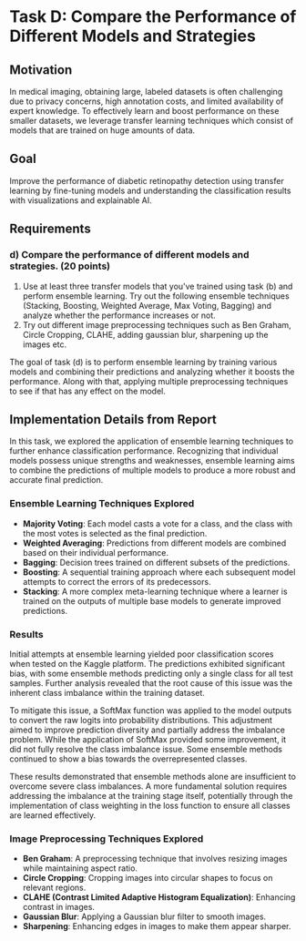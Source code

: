 
# Task D: Compare the Performance of Different Models and Strategies

## Motivation
In medical imaging, obtaining large, labeled datasets is often challenging due to privacy concerns, high annotation costs, and limited availability of expert knowledge. To effectively learn and boost performance on these smaller datasets, we leverage transfer learning techniques which consist of models that are trained on huge amounts of data.

## Goal
Improve the performance of diabetic retinopathy detection using transfer learning by fine-tuning models and understanding the classification results with visualizations and explainable AI.

## Requirements
### d) Compare the performance of different models and strategies. (20 points)
1. Use at least three transfer models that you've trained using task (b) and perform ensemble learning. Try out the following ensemble techniques (Stacking, Boosting, Weighted Average, Max Voting, Bagging) and analyze whether the performance increases or not.
2. Try out different image preprocessing techniques such as Ben Graham, Circle Cropping, CLAHE, adding gaussian blur, sharpening up the images etc.

The goal of task (d) is to perform ensemble learning by training various models and combining their predictions and analyzing whether it boosts the performance. Along with that, applying multiple preprocessing techniques to see if that has any effect on the model.

## Implementation Details from Report
In this task, we explored the application of ensemble learning techniques to further enhance classification performance. Recognizing that individual models possess unique strengths and weaknesses, ensemble learning aims to combine the predictions of multiple models to produce a more robust and accurate final prediction.

### Ensemble Learning Techniques Explored
- **Majority Voting**: Each model casts a vote for a class, and the class with the most votes is selected as the final prediction.
- **Weighted Averaging**: Predictions from different models are combined based on their individual performance.
- **Bagging**: Decision trees trained on different subsets of the predictions.
- **Boosting**: A sequential training approach where each subsequent model attempts to correct the errors of its predecessors.
- **Stacking**: A more complex meta-learning technique where a learner is trained on the outputs of multiple base models to generate improved predictions.

### Results
Initial attempts at ensemble learning yielded poor classification scores when tested on the Kaggle platform. The predictions exhibited significant bias, with some ensemble methods predicting only a single class for all test samples. Further analysis revealed that the root cause of this issue was the inherent class imbalance within the training dataset.

To mitigate this issue, a SoftMax function was applied to the model outputs to convert the raw logits into probability distributions. This adjustment aimed to improve prediction diversity and partially address the imbalance problem. While the application of SoftMax provided some improvement, it did not fully resolve the class imbalance issue. Some ensemble methods continued to show a bias towards the overrepresented classes.

These results demonstrated that ensemble methods alone are insufficient to overcome severe class imbalances. A more fundamental solution requires addressing the imbalance at the training stage itself, potentially through the implementation of class weighting in the loss function to ensure all classes are learned effectively.

### Image Preprocessing Techniques Explored
- **Ben Graham**: A preprocessing technique that involves resizing images while maintaining aspect ratio.
- **Circle Cropping**: Cropping images into circular shapes to focus on relevant regions.
- **CLAHE (Contrast Limited Adaptive Histogram Equalization)**: Enhancing contrast in images.
- **Gaussian Blur**: Applying a Gaussian blur filter to smooth images.
- **Sharpening**: Enhancing edges in images to make them appear sharper.

